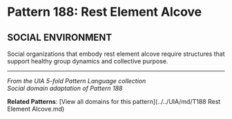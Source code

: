 # Pattern 188: Rest Element Alcove

## SOCIAL ENVIRONMENT

Social organizations that embody rest element alcove require structures that support healthy group dynamics and collective purpose.

---

*From the UIA 5-fold Pattern Language collection*  
*Social domain adaptation of Pattern 188*

**Related Patterns**: [View all domains for this pattern](../../UIA/md/T188 Rest Element Alcove.md)